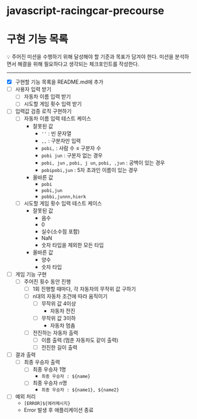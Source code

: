 # javascript-racingcar-precourse

# 구현 기능 목록

<aside>
💡
주어진 미션을 수행하기 위해 달성해야 할 기준과 목표가 담겨야 한다.
미션을 분석하면서 해결을 위해 필요하다고 생각되는 체크포인트를 작성한다.
</aside>

---

- [x] 구현할 기능 목록을 README.md에 추가
- [ ] 사용자 입력 받기
  - [ ] 자동차 이름 입력 받기
  - [ ] 시도할 게임 횟수 입력 받기
- [ ] 입력값 검증 로직 구현하기
  - [ ] 자동차 이름 입력 테스트 케이스
    - 잘못된 값
      - `''` : 빈 문자열
      - `,,` : 구분자만 입력
      - `pobi,` : 사람 수 ≤ 구분자 수
      - `pobi jun` : 구분자 없는 경우
      - `pobi, jun` , `pobi, j un`, `pobi, ,jun` : 공백이 있는 경우
      - `pobipobi,jun` : 5자 초과인 이름이 있는 경우
    - 올바른 값
      - `pobi`
      - `pobi,jun`
      - `pobbi,junnn,hierk`
  - [ ] 시도할 게임 횟수 입력 테스트 케이스
    - 잘못된 값
      - 음수
      - 0
      - 실수(소수점 포함)
      - NaN
      - 숫자 타입을 제외한 모든 타입
    - 올바른 값
      - 양수
      - 숫자 타입
- [ ] 게임 기능 구현
  - [ ] 주어진 횟수 동안 진행
    - [ ] 1회 진행할 때마다, 각 자동차의 무작위 값 구하기
    - [ ] n대의 자동차 조건에 따라 움직이기
      - [ ] 무작위 값 4이상
        - 자동차 전진
      - [ ] 무작위 값 3이하
        - 자동차 멈춤
    - [ ] 전진하는 자동차 출력
      - [ ] 이름 출력 (멈춘 자동차도 같이 출력)
      - [ ] 전진한 길이 출력
- [ ] 결과 출력
  - [ ] 최종 우승자 출력
    - [ ] 최종 우승자 1명
      - `최종 우승자 : ${name}`
    - [ ] 최종 우승자 n명
      - `최종 우승자 : ${name1}, ${name2}`
- [ ] 예외 처리
  - `[ERROR]${에러메시지}`
  - Error 발생 후 애플리케이션 종료
